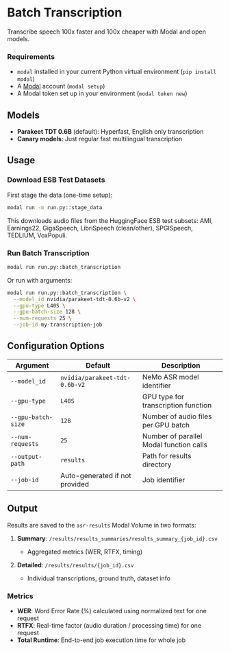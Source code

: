 # Batch Transcription

Transcribe speech 100x faster and 100x cheaper with Modal and open models.

### Requirements

- `modal` installed in your current Python virtual environment (`pip install modal`)
- A [Modal](http://modal.com/) account (`modal setup`)
- A Modal token set up in your environment (`modal token new`)

## Models

- **Parakeet TDT 0.6B** (default): Hyperfast, English only transcription
- **Canary models**: Just regular fast multilingual transcription

## Usage

### Download ESB Test Datasets

First stage the data (one-time setup):

```bash
modal run -m run.py::stage_data
```

This downloads audio files from the HuggingFace ESB test subsets: AMI, Earnings22, GigaSpeech, LibriSpeech (clean/other), SPGISpeech, TEDLIUM, VoxPopuli.

### Run Batch Transcription

```bash
modal run run.py::batch_transcription
```

Or run with arguments:

```bash
modal run run.py::batch_transcription \
  --model_id nvidia/parakeet-tdt-0.6b-v2 \
  --gpu-type L40S \
  --gpu-batch-size 128 \
  --num-requests 25 \
  --job-id my-transcription-job
```

## Configuration Options

| Argument | Default | Description |
|----------|---------|-------------|
| `--model_id` | `nvidia/parakeet-tdt-0.6b-v2` | NeMo ASR model identifier |
| `--gpu-type` | `L40S` | GPU type for transcription function |
| `--gpu-batch-size` | `128` | Number of audio files per GPU batch |
| `--num-requests` | `25` | Number of parallel Modal function calls |
| `--output-path` | `results` | Path for results directory |
| `--job-id` | Auto-generated if not provided | Job identifier |

## Output

Results are saved to the `asr-results` Modal Volume in two formats:

1. **Summary**: `/results/results_summaries/results_summary_{job_id}.csv`
   - Aggregated metrics (WER, RTFX, timing)
   
2. **Detailed**: `/results/results/{job_id}.csv`
   - Individual transcriptions, ground truth, dataset info

### Metrics

- **WER**: Word Error Rate (%) calculated using normalized text for one request
- **RTFX**: Real-time factor (audio duration / processing time) for one request
- **Total Runtime**: End-to-end job execution time for whole job
